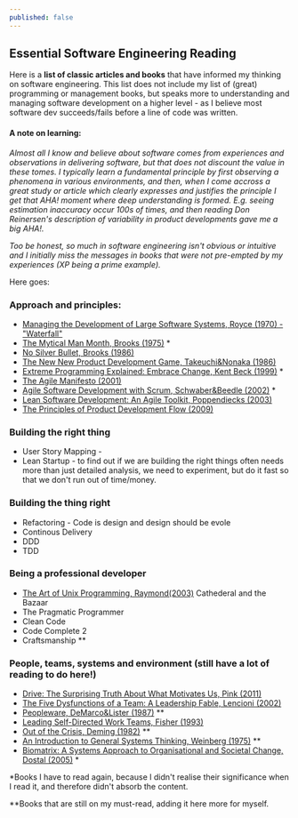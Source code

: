 ```yaml
---
published: false
---
```



## Essential Software Engineering Reading

Here is a **list of classic articles and books** that have informed my thinking on software engineering. This list does not include my list of (great) programming or management books, but speaks more to understanding and managing software development on a higher level - as I believe most software dev succeeds/fails before a line of code was written.

#### A note on learning:
*Almost all I know and believe about software comes from experiences and observations in delivering software, but that does not discount the value in these tomes. I typically learn a fundamental principle by first observing a phenomena in various environments, and then, when I come accross a great study or article which clearly expresses and justifies the principle I get that AHA! moment where deep understanding is formed. E.g. seeing estimation inaccuracy occur 100s of times, and then reading Don Reinersen's description of variability in product developments gave me a big AHA!.*

*Too be honest, so much in software engineering isn't obvious or intuitive and I initially miss the messages in books that were not pre-empted by my experiences (XP being a prime example).*

Here goes:

### Approach and principles:
* [Managing the Development of Large Software Systems, Royce (1970) - "Waterfall"](https://www.cs.umd.edu/class/spring2003/cmsc838p/Process/waterfall.pdf)
* [The Mytical Man Month, Brooks (1975)](http://www.amazon.com/The-Mythical-Man-Month-Engineering-Anniversary/dp/0201835959) *
* [No Silver Bullet, Brooks (1986)](http://faculty.salisbury.edu/~xswang/Research/Papers/SERelated/no-silver-bullet.pdf)
* [The New New Product Development Game, Takeuchi&Nonaka (1986)](https://hbr.org/1986/01/the-new-new-product-development-game)
* [Extreme Programming Explained: Embrace Change, Kent Beck (1999)](http://www.amazon.com/Extreme-Programming-Explained-Embrace-Change/dp/0321278658) *
* [The Agile Manifesto (2001)](http://www.agilemanifesto.org/)
* [Agile Software Development with Scrum, Schwaber&Beedle (2002)](http://www.amazon.com/Agile-Software-Development-Scrum-Series/dp/0130676349) *
* [Lean Software Development: An Agile Toolkit, Poppendiecks (2003)](http://www.amazon.com/Lean-Software-Development-Agile-Toolkit/dp/0321150783)
* [The Principles of Product Development Flow (2009)](http://www.amazon.com/The-Principles-Product-Development-Flow/dp/1935401009)

### Building the right thing
* User Story Mapping - 
* Lean Startup - to find out if we are building the right things often needs more than just detailed analysis, we need to experiment, but do it fast so that we don't run out of time/money.

### Building the thing right
* Refactoring - Code is design and design should be evole
* Continous Delivery
* DDD
* TDD

### Being a professional developer
* [The Art of Unix Programming, Raymond(2003)](http://www.catb.org/esr/writings/taoup/html/) Cathederal and the Bazaar
* The Pragmatic Programmer
* Clean Code
* Code Complete 2
* Craftsmanship **

### People, teams, systems and environment (still have a lot of reading to do here!)
* [Drive: The Surprising Truth About What Motivates Us, Pink (2011)](http://www.amazon.com/Drive-Surprising-Truth-About-Motivates/dp/1594484805)
* [The Five Dysfunctions of a Team: A Leadership Fable, Lencioni (2002)](http://www.amazon.com/The-Five-Dysfunctions-Team-Leadership/dp/0787960756)
* [Peopleware, DeMarco&Lister (1987)](http://www.amazon.com/dp/0932633439/) **
* [Leading Self-Directed Work Teams, Fisher (1993)](http://www.amazon.com/Leading-Self-Directed-Teams-Kimball-Fisher/dp/0071349243)
* [Out of the Crisis, Deming (1982)](http://www.amazon.com/Out-Crisis-W-Edwards-Deming/dp/0262541157) **
* [An Introduction to General Systems Thinking, Weinberg (1975)](http://www.amazon.com/gp/product/0932633498/) **
* [Biomatrix: A Systems Approach to Organisational and Societal Change, Dostal (2005)](http://www.amazon.com/Biomatrix-Systems-Approach-Organisational-Societal/dp/0620342358) *

*Books I have to read again, because I didn't realise their significance when I read it, and therefore didn't absorb the content.

**Books that are still on my must-read, adding it here more for myself.
